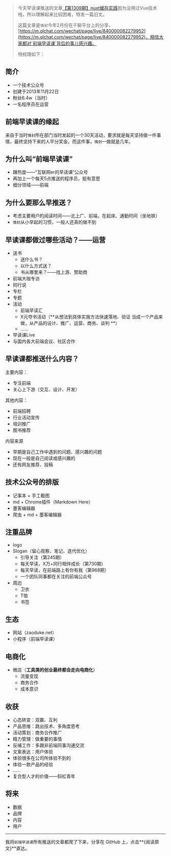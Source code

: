 > 今天早读课推送的文章[【第1309期】nuxt缓存实践](https://mp.weixin.qq.com/s?__biz=MjM5MTA1MjAxMQ%3D%3D&mid=2651229023&idx=2&sn=6e8a4f6a6ffe8eba6b44169ce6979f94#wechat_redirect)因为没用过Vue技术栈，所以理解起来比较困难，特发一篇旧文。
> 
> 这篇文章是`情封`今年2月份在千聊平台上的分享，[https://m.qlchat.com/wechat/page/live/840000082279952](https://m.qlchat.com/wechat/page/live/840000082279952)，相信大家都对`前端早读课`背后的事儿感兴趣。
> 
> 特梳理如下：

## 简介
- 一个技术公众号
- 创建于2013年11月22日
- 粉丝6.4w（当时）
- 一名程序员在运营

## 前端早读课的缘起
来自于当时`情封`所在部门当时发起的一个30天活动，要求就是每天坚持做一件事情，最终坚持下来的人平分奖金。而这件事，`情封`一做就是几年。

## 为什么叫“前端早读课”
- 蹭热度——“互联网er的早读课”公众号
- 再加上一个每天5点推送的程序员，挺有意思
- 细分领域——前端

## 为什么要那么早推送？
- 考虑主要用户的阅读时间——北上广、前端，在起床、通勤时间（坐地铁）
- `情封`从小早起的习惯，一般人还真的做不到

## 早读课都做过哪些活动？——运营
- 送书
	- 送什么书？
	- 以什么方式送？
	- 书从哪里来？——找上游、赞助商
- 前端大咖专访
- 同行说
- 专栏
- 专题
- 活动
	- 前端早读汇
	- X元夺书活动（**从想法到具体实施方法快速落地、验证 当成一个产品来做，从产品的设计、推广、运营、商务、谈判 **）
	- ……
- 早读课Live
- 与国内各大前端会议、社区合作

## 早读课都推送什么内容？
主要内容：
- 专注前端
- 关心上下游（交互、设计、开发）

其他内容：
- 前端招聘
- 行业活动宣传
- 培训推广
- 图书推荐

内容来源
- 早期是自己工作中遇到的问题、感兴趣的问题
- 现在一般是自己阅读或感兴趣的
- 还有网友推荐、投稿

## 技术公众号的排版
- 记事本 + 手工截图
- md + Chrome插件（Markdown Here）
- 墨客编辑器
- 爬虫 + md + 墨客编辑器

## 注重品牌
- logo
- Slogan（留心观察、笔记、迭代优化）
	- 引导关注（第245期）
	- 每天早读，X万+同行相伴成长（第730期）
	- 每天早读，在前端路上有你有我（第968期）
	- 一个团队同事都在关注的前端公众号
- 周边
	- 卫衣
	- T恤
	- 书签

## 生态
- 网站（zaoduke.net）
- 小程序（前端早读课）

## 电商化
- 微店（**工具类的创业最终都会走向电商化**）
	- 流量变现
	- 商务合作
	- 成本意识

## 收获
- 心态转变：双赢、互利
- 产品思维：跳出技术、多角度思考
- 活动策划：商务合作推广
- 精力管理：做重要的事情
- 反哺工作：多跟非前端同事沟通交流
- 文案表达：用户体验
- 体验很多在公司所体验不到的
- 体验一款产品的经验
- ……
- 复合型人才的价值——斜杠青年

## 将来
- 数据
- 品牌
- 内容
- 用户

---

我将`前端早读课`所有推送的文章都爬了下来，分享在 GitHub 上，点击**{阅读原文}**直达。